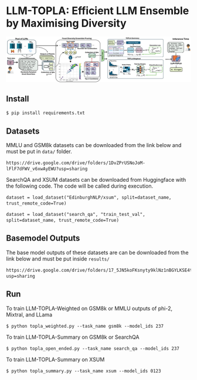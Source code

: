 # LLM-TOPLA: Efficient LLM Ensemble by Maximising Diversity

![alt text](./main.jpg)

## Install

```
$ pip install requirements.txt
```

## Datasets

MMLU and GSM8k datasets can be downloaded from the link below and must be put in `data/` folder. 

```
https://drive.google.com/drive/folders/1DvZPrUSNoJoM-lFlF7dFWV_v6xwAyEWU?usp=sharing
```

SearchQA and XSUM datasets can be downloaded from Huggingface with the following code. The code will be called during execution.

```
dataset = load_dataset("EdinburghNLP/xsum", split=dataset_name, trust_remote_code=True)
```

```
dataset = load_dataset("search_qa", "train_test_val", split=dataset_name, trust_remote_code=True)
```

## Basemodel Outputs

The base model outputs of these datasets are can be downloaded from the link below and must be put inside `results/`

```
https://drive.google.com/drive/folders/17_5JN5koFKsnyty9klNz1nBGYLKSE4tw?usp=sharing
```


## Run

To train LLM-TOPLA-Weighted on GSM8k or MMLU outputs of phi-2, Mixtral, and LLama

```
$ python topla_weighted.py --task_name gsm8k --model_ids 237 
```

To train LLM-TOPLA-Summary on GSM8k or SearchQA

```
$ python topla_open_ended.py --task_name search_qa --model_ids 237 
```

To train LLM-TOPLA-Summary on XSUM

```
$ python topla_summary.py --task_name xsum --model_ids 0123 
```
